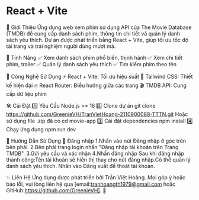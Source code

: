 # React + Vite
📌 Giới Thiệu
    Ứng dụng web xem phim sử dụng API của The Movie Database (TMDB) để cung cấp danh sách phim, thông tin chi tiết và quản lý danh sách yêu thích.
    Dự án được phát triển bằng React + Vite, giúp tối ưu tốc độ tải trang và trải nghiệm người dùng mượt mà.

🚀 Tính Năng
    ✅ Xem danh sách phim phổ biến, thịnh hành
    ✅ Xem chi tiết phim, trailer
    ✅ Quản lý danh sách yêu thích
    ✅ Tìm kiếm phim theo tên

📌 Công Nghệ Sử Dụng
    ⚡ React + Vite: Tối ưu hiệu suất
    🎨 Tailwind CSS: Thiết kế hiện đại
    🔥 React Router: Điều hướng giữa các trang
    🎬 TMDB API: Cung cấp dữ liệu phim

🛠️ Cài Đặt
    1️⃣ Yêu Cầu
        Node.js >= 16
    2️⃣ Clone dự án
        git clone https://github.com/GreenieVH/TranVietHoang-2110900088-TTTN.git Hoặc sử dụng file .zip đã có
        cd movie-app
    3️⃣ Cài đặt dependencies
        npm install
    4️⃣ Chạy ứng dụng
        npm run dev

📖 Hướng Dẫn Sử Dụng
    🔐 Đăng nhập
        1.Nhấn vào nút Đăng nhập ở góc trên bên phải.
        2.Bên phải trang login nhấn "Đăng nhập tài khoản trên Trang TMDB".
        3.Gửi yêu cầu và xác nhận 
        4.Nhấn đăng nhập
    Sau khi đăng nhập thành công:Tên tài khoản sẽ hiển thị thay cho nút đăng nhập.Có thể quản lý danh sách yêu thích.
    Nhấn vào Đăng xuất để thoát tài khoản.

✨ Liên Hệ
    Ứng dụng được phát triển bởi Trần Việt Hoàng.
    Mọi góp ý hoặc báo lỗi, vui lòng liên hệ qua [email:tranhoangth1979@gmail.com hoặc GitHub:https://github.com/GreenieVH]. 🚀
